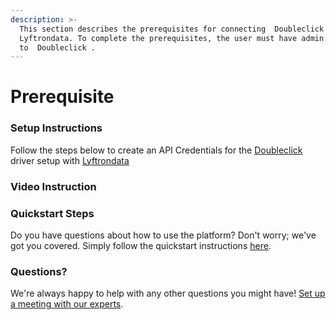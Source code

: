 ```yaml
---
description: >-
  This section describes the prerequisites for connecting  Doubleclick  to
  Lyftrondata. To complete the prerequisites, the user must have admin access
  to  Doubleclick .
---
```


# Prerequisite

### Setup Instructions

Follow the steps below to create an API Credentials for the [Doubleclick ](None/)driver setup with [Lyftrondata](https://www.lyftrondata.com)

### Video Instruction

### Quickstart Steps

Do you have questions about how to use the platform? Don't worry; we've got you covered. Simply follow the quickstart instructions [here](./).

### Questions? <a href="#questions" id="questions"></a>

We're always happy to help with any other questions you might have! [Set up a meeting with our experts](https://www.lyftrondata.com/book-a-meeting/).
